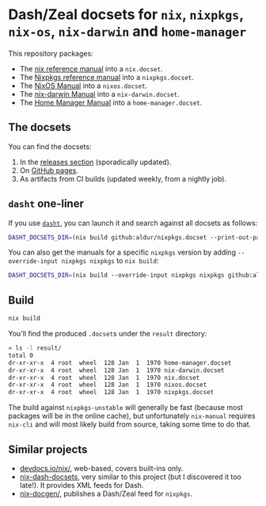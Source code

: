 # Dash/Zeal docsets for `nix`, `nixpkgs`, `nix-os`, `nix-darwin` and `home-manager`

This repository packages:

- The [nix reference manual][0] into a `nix.docset`.
- The [Nixpkgs reference manual][1] into a `nixpkgs.docset`.
- The [NixOS Manual][2] into a `nixos.docset`.
- The [nix-darwin Manual][3] into a `nix-darwin.docset`.
- The [Home Manager Manual][4] into a `home-manager.docset`.

## The docsets

You can find the docsets:

1. In the [releases section][5] (sporadically updated).
1. On [GitHub pages](https://aldur.github.io/nixpkgs.docset).
1. As artifacts from CI builds (updated weekly, from a nightly job).

## `dasht` one-liner

If you use [`dasht`][6], you can launch it and search against all docsets as
follows:

```bash
DASHT_DOCSETS_DIR=(nix build github:aldur/nixpkgs.docset --print-out-paths) nix run nixpkgs#dasht fetchfromgithub
```

You can also get the manuals for a specific `nixpkgs` version by adding
`--override-input nixpkgs nixpkgs` to `nix build`:

```bash
DASHT_DOCSETS_DIR=(nix build --override-input nixpkgs nixpkgs github:aldur/nixpkgs.docset --print-out-paths) nix run nixpkgs#dasht fetchfromgithub
```

## Build

```bash
nix build
```

You'll find the produced `.docset`s under the `result` directory:

```bash
» ls -l result/
total 0
dr-xr-xr-x  4 root  wheel  128 Jan  1  1970 home-manager.docset
dr-xr-xr-x  4 root  wheel  128 Jan  1  1970 nix-darwin.docset
dr-xr-xr-x  4 root  wheel  128 Jan  1  1970 nix.docset
dr-xr-xr-x  4 root  wheel  128 Jan  1  1970 nixos.docset
dr-xr-xr-x  4 root  wheel  128 Jan  1  1970 nixpkgs.docset
```

The build against `nixpkgs-unstable` will generally be fast (because most
packages will be in the online cache), but unfortunately `nix-manual` requires
`nix-cli` and will most likely build from source, taking some time to do that.

## Similar projects

- [devdocs.io/nix/][7], web-based, covers built-ins only.
- [nix-dash-docsets][8], very similar to this project (but I discovered it too
  late!). It provides XML feeds for Dash.
- [nix-docgen/][9], publishes a Dash/Zeal feed for `nixpkgs`.

[0]: https://nix.dev/manual/nix/latest/
[1]: https://nixos.org/manual/nixpkgs/unstable/
[2]: https://nixos.org/manual/nixpkgs/unstable/
[3]: https://daiderd.com/nix-darwin/manual/index.html
[4]: https://nix-community.github.io/home-manager/index.xhtml
[5]: https://github.com/aldur/nixpkgs.docset/releases
[6]: https://github.com/sunaku/dasht
[7]: https://devdocs.io/nix/
[8]: https://github.com/boinkor-net/nix-dash-docsets.md
[9]: https://nixosbrasil.github.io/nix-docgen/
